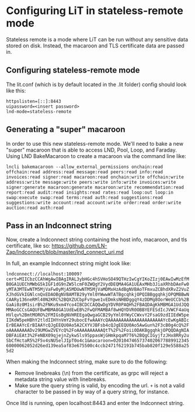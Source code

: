 # Configuring LiT in stateless-remote mode

Stateless remote is a mode where LiT can be run without any sensitive data 
stored on disk. Instead, the macaroon and TLS certificate data are passed in.

## Configuring stateless-remote mode

The lit.conf (which is by default located in the .lit folder) config should 
look like this:

```
httpslisten=[::]:8443
uipassword=<insert password>
lnd-mode=stateless-remote
```

## Generating a "super" macaroon

In order to use this new stateless-remote mode. We'll need to bake a new 
"super" macaroon that is able to access LND, Pool, Loop, and Faraday. Using 
LND BakeMacaroon to create a macaroon via the command line like:

`lncli bakemacaroon --allow_external_permissions onchain:read offchain:read address:read message:read peers:read info:read invoices:read signer:read macaroon:read onchain:write offchain:write address:write message:write peers:write info:write invoices:write signer:generate macaroon:generate macaroon:write recommendation:read report:read audit:read insights:read rates:read loop:out loop:in swap:execute swap:read terms:read auth:read suggestions:read suggestions:write account:read account:write order:read order:write auction:read auth:read`

## Pass in an lndconnect string

Now, create a lndconnect string containing the host info, macaroon, and tls 
certificate, like so: https://github.com/LN-Zap/lndconnect/blob/master/lnd_connect_uri.md

In full, an example lndconnect string might look like:


`lndconnect://localhost:10009?cert=MIICbzCCAhWgAwIBAgIRAL3ybHGc4hSVHoSO49QTHzIwCgYIKoZIzj0EAwIwMzEfMB0GA1UEChMWbG5kIGF1dG9nZW5lcmF0ZWQgY2VydDEQMA4GA1UEAxMHb3JiaXRhbDAeFw0yMTA3MTEwNTM5MjVaFw0yMjA5MDUwNTM5MjVaMDMxHzAdBgNVBAoTFmxuZCBhdXRvZ2VuZXJhdGVkIGNlcnQxEDAOBgNVBAMTB29yYml0YWwwWTATBgcqhkjOPQIBBggqhkjOPQMBBwNCAARy136neRMl40N2KRC%2BQXZUCbpFvYgwe1vEDmksNHBDggqY4zDDMg8OorWeUCCb%2BGaAi0z0M1sirB%2FNKu9xm4Yco4IBCDCCAQQwDgYDVR0PAQH%2FBAQDAgKkMBMGA1UdJQQMMAoGCCsGAQUFBwMBMA8GA1UdEwEB%2FwQFMAMBAf8wHQYDVR0OBBYEFESdIcJVWCF4aUqHVlqv%2BmtMORO%2FMIGsBgNVHREEgaQwgaGCB29yYml0YWyCCWxvY2FsaG9zdIIEdW5peIIKdW5peHBhY2tldIIHYnVmY29ubocEfwAAAYcQAAAAAAAAAAAAAAAAAAAAAYcEwKgABIcErBEAAYcErBIAAYcQJgEEQU0Ao5A2CXYVJBFsb4cQJgEEQU0Ao5AwGun%2F3cB0g4cQ%2FoAAAAAAAADv29UMGwZVEYcQ%2FoAAAAAAAAAAQtT%2F%2Foii0DAKBggqhkjOPQQDAgNIADBFAiEAt3%2FeNBX09qjejnZykwSls95ppasWjGHmkpqaM7T6%2BQgCIGyjfzJHx8RRy2uSbCfHctaR5%2F5v4sNUSelJIpT0o4c1&macaroon=0201047465737402067788991234560000062052d26ed139ea5af83e675500c4ccb2471f62191b745bab820f129e5588a255d2`

When making the lndconnect string, make sure to do the following:

* Remove linebreaks (\n) from the certificate, as grpc will reject a metadata
string value with linebreaks.
* Make sure the query string is valid, by encoding the url. `+` is not a valid
 character to be passed in by way of a query string, for instance.

Once litd is running, open localhost:8443 and enter the lndconnect string.


